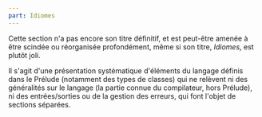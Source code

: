 ```yaml
---
part: Idiomes
---
```


Cette section n'a pas encore son titre définitif, et est peut-être amenée à être scindée ou réorganisée profondément, même si son titre, *Idiomes*, est plutôt joli.

Il s'agit d'une présentation systématique d'éléments du langage définis dans le Prélude (notamment des types de classes) qui ne relèvent ni des généralités sur le langage (la partie connue du compilateur, hors Prélude), ni des entrées/sorties ou de la gestion des erreurs, qui font l'objet de sections séparées.
